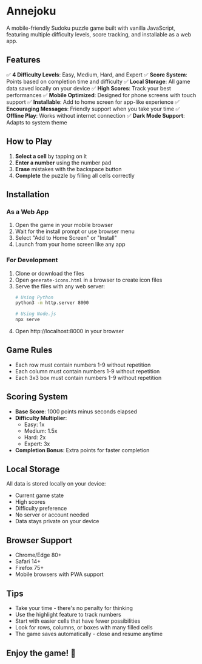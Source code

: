 # Annejoku

A mobile-friendly Sudoku puzzle game built with vanilla JavaScript, featuring multiple difficulty levels, score tracking, and installable as a web app.

## Features

✅ **4 Difficulty Levels**: Easy, Medium, Hard, and Expert
✅ **Score System**: Points based on completion time and difficulty
✅ **Local Storage**: All game data saved locally on your device
✅ **High Scores**: Track your best performances
✅ **Mobile Optimized**: Designed for phone screens with touch support
✅ **Installable**: Add to home screen for app-like experience
✅ **Encouraging Messages**: Friendly support when you take your time
✅ **Offline Play**: Works without internet connection
✅ **Dark Mode Support**: Adapts to system theme

## How to Play

1. **Select a cell** by tapping on it
2. **Enter a number** using the number pad
3. **Erase** mistakes with the backspace button
4. **Complete** the puzzle by filling all cells correctly

## Installation

### As a Web App
1. Open the game in your mobile browser
2. Wait for the install prompt or use browser menu
3. Select "Add to Home Screen" or "Install"
4. Launch from your home screen like any app

### For Development
1. Clone or download the files
2. Open `generate-icons.html` in a browser to create icon files
3. Serve the files with any web server:
   ```bash
   # Using Python
   python3 -m http.server 8000
   
   # Using Node.js
   npx serve
   ```
4. Open http://localhost:8000 in your browser

## Game Rules

- Each row must contain numbers 1-9 without repetition
- Each column must contain numbers 1-9 without repetition
- Each 3x3 box must contain numbers 1-9 without repetition

## Scoring System

- **Base Score**: 1000 points minus seconds elapsed
- **Difficulty Multiplier**:
  - Easy: 1x
  - Medium: 1.5x
  - Hard: 2x
  - Expert: 3x
- **Completion Bonus**: Extra points for faster completion

## Local Storage

All data is stored locally on your device:
- Current game state
- High scores
- Difficulty preference
- No server or account needed
- Data stays private on your device

## Browser Support

- Chrome/Edge 80+
- Safari 14+
- Firefox 75+
- Mobile browsers with PWA support

## Tips

- Take your time - there's no penalty for thinking
- Use the highlight feature to track numbers
- Start with easier cells that have fewer possibilities
- Look for rows, columns, or boxes with many filled cells
- The game saves automatically - close and resume anytime

## Enjoy the game! 🧩
